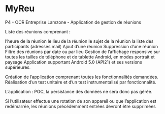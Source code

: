# MyReu

P4 - OCR
Entreprise Lamzone - Application de gestion de réunions

Liste des réunions comprenant :

l’heure de la réunion
le lieu de la réunion 
le sujet de la réunion
la liste des participants (adresses mail)
Ajout d’une réunion
Suppression d’une réunion
Filtre des réunions par date ou par lieu
Gestion de l’affichage responsive sur toutes les tailles de téléphone et de tablette
Android, en modes portrait et paysage
Application supportant Android 5.0 (API21) et ses versions supérieures.

Création de l’application comprenant toutes les fonctionnalités demandées.
Réalisation d’un test unitaire et d’un test instrumentalisé par fonctionnalité.

L’application : POC, la persistance des données ne sera donc pas gérée.

Si l’utilisateur effectue une rotation de son appareil
ou que l’application est redémarrée, les réunions précédemment entrées devront être supprimées

